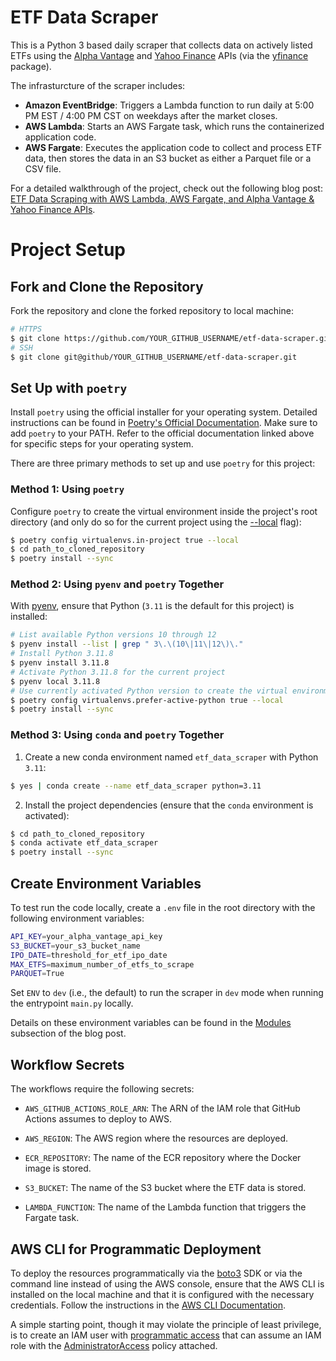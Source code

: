 # ETF Data Scraper

This is a Python 3 based daily scraper that collects data on actively listed ETFs using the [Alpha Vantage](https://www.alphavantage.co/#page-top) and [Yahoo Finance](https://finance.yahoo.com/) APIs (via the [yfinance](https://pypi.org/project/yfinance/) package).

The infrasturcture of the scraper includes:

* **Amazon EventBridge**: Triggers a Lambda function to run daily at 5:00 PM EST / 4:00 PM CST on weekdays after the market closes.
* **AWS Lambda**: Starts an AWS Fargate task, which runs the containerized application code.
* **AWS Fargate**: Executes the application code to collect and process ETF data, then stores the data in an S3 bucket as either a Parquet file or a CSV file.

For a detailed walkthrough of the project, check out the following blog post: [ETF Data Scraping with AWS Lambda, AWS Fargate, and Alpha Vantage & Yahoo Finance APIs](https://www.kenwuyang.com/en/post/etf-data-scraping-with-aws-lambda-aws-fargate-and-alpha-vantage-yahoo-finance-apis/).

# Project Setup

## Fork and Clone the Repository

Fork the repository and clone the forked repository to local machine:

```bash
# HTTPS
$ git clone https://github.com/YOUR_GITHUB_USERNAME/etf-data-scraper.git
# SSH
$ git clone git@github/YOUR_GITHUB_USERNAME/etf-data-scraper.git
```

## Set Up with `poetry`

Install `poetry` using the official installer for your operating system. Detailed instructions can be found in [Poetry's Official Documentation](https://python-poetry.org/docs/#installing-with-the-official-installer). Make sure to add `poetry` to your PATH. Refer to the official documentation linked above for specific steps for your operating system.

There are three primary methods to set up and use `poetry` for this project:

### Method 1: Using `poetry` 

Configure `poetry` to create the virtual environment inside the project's root directory (and only do so for the current project using the [--local](https://python-poetry.org/docs/configuration/#local-configuration) flag):

```bash
$ poetry config virtualenvs.in-project true --local
$ cd path_to_cloned_repository
$ poetry install --sync
```

### Method 2: Using `pyenv` and `poetry` Together

With [pyenv](https://github.com/pyenv/pyenv), ensure that Python (`3.11` is the default for this project) is installed:

```bash
# List available Python versions 10 through 12
$ pyenv install --list | grep " 3\.\(10\|11\|12\)\."
# Install Python 3.11.8
$ pyenv install 3.11.8
# Activate Python 3.11.8 for the current project
$ pyenv local 3.11.8
# Use currently activated Python version to create the virtual environment
$ poetry config virtualenvs.prefer-active-python true --local
$ poetry install --sync
```

### Method 3: Using `conda` and `poetry` Together

1. Create a new conda environment named `etf_data_scraper` with Python `3.11`:

```bash
$ yes | conda create --name etf_data_scraper python=3.11
```

2. Install the project dependencies (ensure that the `conda` environment is activated):

```bash
$ cd path_to_cloned_repository
$ conda activate etf_data_scraper
$ poetry install --sync
```

## Create Environment Variables

To test run the code locally, create a `.env` file in the root directory with the following environment variables:

```bash
API_KEY=your_alpha_vantage_api_key
S3_BUCKET=your_s3_bucket_name
IPO_DATE=threshold_for_etf_ipo_date
MAX_ETFS=maximum_number_of_etfs_to_scrape
PARQUET=True
```

Set `ENV` to `dev` (i.e., the default) to run the scraper in `dev` mode when running the entrypoint `main.py` locally.

Details on these environment variables can be found in the [Modules](https://www.kenwuyang.com/en/post/etf-data-scraping-with-aws-lambda-aws-fargate-and-alpha-vantage-yahoo-finance-apis/#modules) subsection of the blog post.

## Workflow Secrets 

The workflows require the following secrets:

* `AWS_GITHUB_ACTIONS_ROLE_ARN`: The ARN of the IAM role that GitHub Actions assumes to deploy to AWS.

* `AWS_REGION`: The AWS region where the resources are deployed.

* `ECR_REPOSITORY`: The name of the ECR repository where the Docker image is stored.

* `S3_BUCKET`: The name of the S3 bucket where the ETF data is stored.

* `LAMBDA_FUNCTION`: The name of the Lambda function that triggers the Fargate task.

## AWS CLI for Programmatic Deployment

To deploy the resources programmatically via the [boto3](https://boto3.amazonaws.com/v1/documentation/api/latest/index.html) SDK or via the command line instead of using the AWS console, ensure that the AWS CLI is installed on the local machine and that it is configured with the necessary credentials. Follow the instructions in the [AWS CLI Documentation](https://docs.aws.amazon.com/cli/latest/userguide/cli-configure-quickstart.html).

A simple starting point, though it may violate the principle of least privilege, is to create an IAM user with [programmatic access](https://docs.aws.amazon.com/workspaces-web/latest/adminguide/getting-started-iam-user-access-keys.html) that can assume an IAM role with the [AdministratorAccess](https://docs.aws.amazon.com/aws-managed-policy/latest/reference/AdministratorAccess.html) policy attached.
